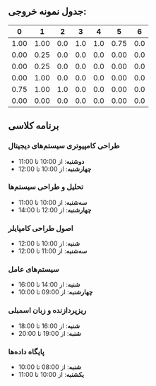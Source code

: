 ## جدول نمونه خروجی:

|    0   |   1   |  2  |  3  |  4  |   5   |  6  |
|:------:|:-----:|:---:|:---:|:---:|:-----:|:---:|
|  1.00  | 1.00  | 0.0 | 1.0 | 1.0 |  0.75 | 0.0 |
|  0.00  | 0.25  | 0.0 | 0.0 | 0.0 |  0.00 | 0.0 |
|  0.00  | 0.25  | 0.0 | 0.0 | 0.0 |  0.00 | 0.0 |
|  0.00  | 1.00  | 0.0 | 0.0 | 0.0 |  0.00 | 0.0 |
|  0.75  | 1.00  | 1.0 | 0.0 | 0.0 |  0.00 | 0.0 |
|  0.00  | 0.00  | 0.0 | 0.0 | 0.0 |  0.00 | 0.0 |

## برنامه کلاسی

### طراحی کامپیوتری سیستم‌های دیجیتال
- **دوشنبه**: از 10:00 تا 11:00
- **چهارشنبه**: از 10:00 تا 12:00

### تحلیل و طراحی سیستم‌ها
- **سه‌شنبه**: از 10:00 تا 11:00
- **چهارشنبه**: از 12:00 تا 14:00

### اصول طراحی کامپایلر
- **شنبه**: از 10:00 تا 12:00
- **سه‌شنبه**: از 11:00 تا 12:00

### سیستم‌های عامل
- **شنبه**: از 14:00 تا 16:00
- **چهارشنبه**: از 09:00 تا 10:00

### ریزپردازنده و زبان اسمبلی
- **شنبه**: از 16:00 تا 18:00
- **شنبه**: از 19:00 تا 20:00

### پایگاه داده‌ها
- **شنبه**: از 08:00 تا 10:00
- **یکشنبه**: از 10:00 تا 11:00
